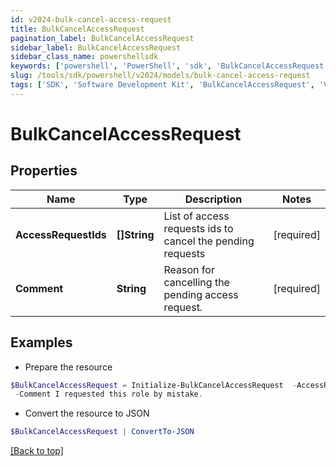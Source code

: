 ```yaml
---
id: v2024-bulk-cancel-access-request
title: BulkCancelAccessRequest
pagination_label: BulkCancelAccessRequest
sidebar_label: BulkCancelAccessRequest
sidebar_class_name: powershellsdk
keywords: ['powershell', 'PowerShell', 'sdk', 'BulkCancelAccessRequest', 'V2024BulkCancelAccessRequest'] 
slug: /tools/sdk/powershell/v2024/models/bulk-cancel-access-request
tags: ['SDK', 'Software Development Kit', 'BulkCancelAccessRequest', 'V2024BulkCancelAccessRequest']
---
```



# BulkCancelAccessRequest

## Properties

Name | Type | Description | Notes
------------ | ------------- | ------------- | -------------
**AccessRequestIds** | **[]String** | List of access requests ids to cancel the pending requests | [required]
**Comment** | **String** | Reason for cancelling the pending access request. | [required]

## Examples

- Prepare the resource
```powershell
$BulkCancelAccessRequest = Initialize-BulkCancelAccessRequest  -AccessRequestIds [2c9180835d2e5168015d32f890ca1581, 2c9180835d2e5168015d32f890ca1582] `
 -Comment I requested this role by mistake.
```

- Convert the resource to JSON
```powershell
$BulkCancelAccessRequest | ConvertTo-JSON
```


[[Back to top]](#) 

